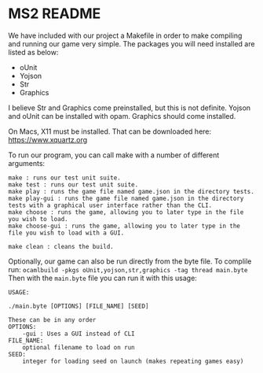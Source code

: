 # MS2 README

We have included with our project a Makefile in order to make compiling and running our game very simple. The packages you will need installed are listed as below: 

- oUnit
- Yojson
- Str
- Graphics

I believe Str and Graphics come preinstalled, but this is not definite. Yojson and oUnit can be installed with opam. Graphics should come installed. 

On Macs, X11 must be installed. That can be downloaded here: https://www.xquartz.org

To run our program, you can call make with a number of different arguments: 

```
make : runs our test unit suite.
make test : runs our test unit suite. 
make play : runs the game file named game.json in the directory tests. 
make play-gui : runs the game file named game.json in the directory tests with a graphical user interface rather than the CLI. 
make choose : runs the game, allowing you to later type in the file you wish to load. 
make choose-gui : runs the game, allowing you to later type in the file you wish to load with a GUI. 

make clean : cleans the build. 
```
Optionally, our game can also be run directly from the byte file. To complile run:
`ocamlbuild -pkgs oUnit,yojson,str,graphics -tag thread main.byte`
Then with the `main.byte` file you can run it with this usage:

```
USAGE: 

./main.byte [OPTIONS] [FILE_NAME] [SEED]

These can be in any order
OPTIONS:
	-gui : Uses a GUI instead of CLI
FILE_NAME: 
	optional filename to load on run
SEED:
	integer for loading seed on launch (makes repeating games easy)
```